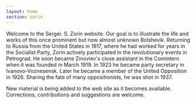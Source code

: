 ```yaml
---
layout: home
section: zorin
---
```

Welcome to the Sergei. S. Zorin website. Our goal is to illustrate the life and works of this once prominent but now almost unknown Bolshevik.
Returning to Russia from the United States in 1917, where he had worked for years in the Socialist Party, Zorin actively participated in the
revolutionary events in Petrograd. He soon became Zinoviev's close assistant in the Comintern when it was founded in March 1919.
In 1923 he became party secretary in Ivanovo-Voznesensk. Later he became a member of the United Opposition in 1926.
Sharing the fate of many oppositionists, he was shot in 1937.

New material is being added to the web site as it becomes available. Corrections, contributions and suggestions are welcome.

